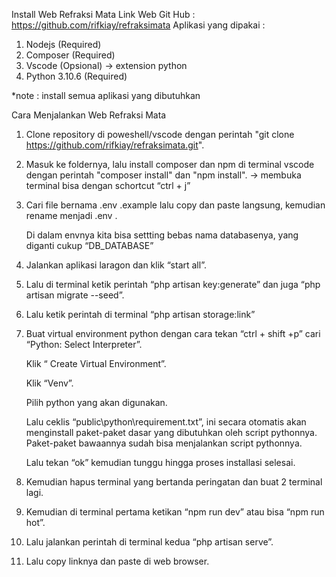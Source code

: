 Install Web Refraksi Mata
Link Web Git Hub : https://github.com/rifkiay/refraksimata 
Aplikasi yang dipakai :
1.	Nodejs		(Required)
2.	Composer	(Required)
3.	Vscode		(Opsional) -> extension python
4.	Python 3.10.6	(Required)

*note : install semua aplikasi yang dibutuhkan

Cara Menjalankan Web Refraksi Mata
1.	Clone repository di poweshell/vscode dengan perintah "git clone https://github.com/rifkiay/refraksimata.git".
2.	Masuk ke foldernya, lalu install composer dan npm di terminal vscode dengan perintah "composer install" dan "npm install". -> membuka terminal bisa dengan schortcut “ctrl + j”
3.	Cari file bernama .env .example lalu copy dan paste langsung, kemudian rename menjadi .env .
 
    Di dalam envnya kita bisa settting bebas nama databasenya, yang diganti cukup “DB_DATABASE”
 
4.	Jalankan aplikasi laragon dan klik “start all”.
5.	Lalu di terminal ketik perintah “php artisan key:generate” dan juga “php artisan migrate --seed”.
6.	Lalu ketik perintah di terminal “php artisan storage:link”
7.	Buat virtual environment python dengan cara tekan “ctrl + shift +p” cari “Python: Select Interpreter”.
 
    Klik “ Create Virtual Environment”.
     
    Klik “Venv”.
     
    Pilih python yang akan digunakan.
     
    Lalu ceklis “public\python\requirement.txt”, ini secara otomatis akan menginstall paket-paket dasar yang dibutuhkan oleh script pythonnya. Paket-paket bawaannya sudah bisa menjalankan script pythonnya.

 
    Lalu tekan “ok” kemudian tunggu hingga proses installasi selesai.
8.	Kemudian hapus terminal yang bertanda peringatan dan buat 2 terminal lagi.
 
9.	Kemudian di terminal pertama ketikan “npm run dev” atau bisa “npm run hot”.
10.	Lalu jalankan perintah di terminal kedua “php artisan serve”.
11.	Lalu copy linknya dan paste di web browser.


